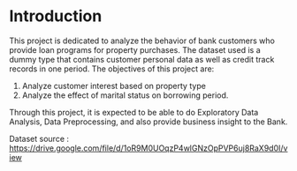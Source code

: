 # Introduction
This project is dedicated to analyze the behavior of bank customers who provide loan programs for property purchases. The dataset used is a dummy type that contains customer personal data as well as credit track records in one period. The objectives of this project are:
1. Analyze customer interest based on property type
2. Analyze the effect of marital status on borrowing period.

Through this project, it is expected to be able to do Exploratory Data Analysis, Data Preprocessing, and also provide business insight to the Bank.

Dataset source : https://drive.google.com/file/d/1oR9M0UOqzP4wlGNzOpPVP6uj8RaX9d0I/view

